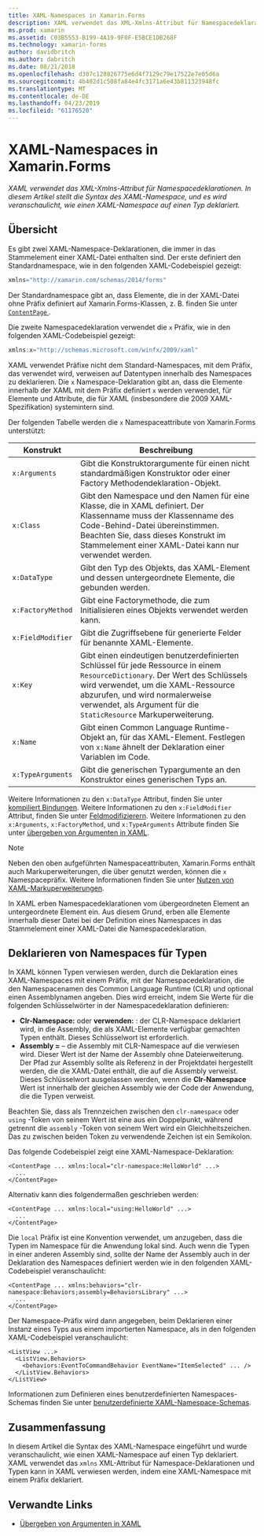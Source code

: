 ```yaml
---
title: XAML-Namespaces in Xamarin.Forms
description: XAML verwendet das XML-Xmlns-Attribut für Namespacedeklarationen. In diesem Artikel stellt die Syntax des XAML-Namespace, und es wird veranschaulicht, wie einen XAML-Namespace auf einen Typ deklariert.
ms.prod: xamarin
ms.assetid: C03B5553-B199-4A19-9F0F-E5BCE1DB268F
ms.technology: xamarin-forms
author: davidbritch
ms.author: dabritch
ms.date: 08/21/2018
ms.openlocfilehash: d307c128826775e6d4f7129c79e17522e7e05d6a
ms.sourcegitcommit: 4b402d1c508fa84e4fc3171a6e43b811323948fc
ms.translationtype: MT
ms.contentlocale: de-DE
ms.lasthandoff: 04/23/2019
ms.locfileid: "61176520"
---
```

# <a name="xaml-namespaces-in-xamarinforms"></a>XAML-Namespaces in Xamarin.Forms

_XAML verwendet das XML-Xmlns-Attribut für Namespacedeklarationen. In diesem Artikel stellt die Syntax des XAML-Namespace, und es wird veranschaulicht, wie einen XAML-Namespace auf einen Typ deklariert._

## <a name="overview"></a>Übersicht

Es gibt zwei XAML-Namespace-Deklarationen, die immer in das Stammelement einer XAML-Datei enthalten sind. Der erste definiert den Standardnamespace, wie in den folgenden XAML-Codebeispiel gezeigt:

```csharp
xmlns="http://xamarin.com/schemas/2014/forms"
```

Der Standardnamespace gibt an, dass Elemente, die in der XAML-Datei ohne Präfix definiert auf Xamarin.Forms-Klassen, z. B. finden Sie unter [ `ContentPage` ](xref:Xamarin.Forms.ContentPage).

Die zweite Namespacedeklaration verwendet die `x` Präfix, wie in den folgenden XAML-Codebeispiel gezeigt:

```csharp
xmlns:x="http://schemas.microsoft.com/winfx/2009/xaml"
```

XAML verwendet Präfixe nicht dem Standard-Namespaces, mit dem Präfix, das verwendet wird, verweisen auf Datentypen innerhalb des Namespaces zu deklarieren. Die `x` Namespace-Deklaration gibt an, dass die Elemente innerhalb der XAML mit dem Präfix definiert `x` werden verwendet, für Elemente und Attribute, die für XAML (insbesondere die 2009 XAML-Spezifikation) systemintern sind.

Der folgenden Tabelle werden die `x` Namespaceattribute von Xamarin.Forms unterstützt:

|Konstrukt|Beschreibung|
|--- |--- |
|`x:Arguments`|Gibt die Konstruktorargumente für einen nicht standardmäßigen Konstruktor oder einer Factory Methodendeklaration-Objekt.|
|`x:Class`|Gibt den Namespace und den Namen für eine Klasse, die in XAML definiert. Der Klassenname muss der Klassenname des Code-Behind-Datei übereinstimmen. Beachten Sie, dass dieses Konstrukt im Stammelement einer XAML-Datei kann nur verwendet werden.|
|`x:DataType`|Gibt den Typ des Objekts, das XAML-Element und dessen untergeordnete Elemente, die gebunden werden.|
|`x:FactoryMethod`|Gibt eine Factorymethode, die zum Initialisieren eines Objekts verwendet werden kann.|
|`x:FieldModifier`|Gibt die Zugriffsebene für generierte Felder für benannte XAML-Elemente.|
|`x:Key`|Gibt einen eindeutigen benutzerdefinierten Schlüssel für jede Ressource in einem `ResourceDictionary`. Der Wert des Schlüssels wird verwendet, um die XAML-Ressource abzurufen, und wird normalerweise verwendet, als Argument für die `StaticResource` Markuperweiterung.|
|`x:Name`|Gibt einen Common Language Runtime-Objekt an, für das XAML-Element. Festlegen von `x:Name` ähnelt der Deklaration einer Variablen im Code.|
|`x:TypeArguments`|Gibt die generischen Typargumente an den Konstruktor eines generischen Typs an.|

Weitere Informationen zu den `x:DataType` Attribut, finden Sie unter [kompiliert Bindungen](~/xamarin-forms/app-fundamentals/data-binding/compiled-bindings.md). Weitere Informationen zu den `x:FieldModifier` Attribut, finden Sie unter [Feldmodifizierern](~/xamarin-forms/xaml/field-modifiers.md). Weitere Informationen zu den `x:Arguments`, `x:FactoryMethod`, und `x:TypeArguments` Attribute finden Sie unter [übergeben von Argumenten in XAML](~/xamarin-forms/xaml/passing-arguments.md).

> [!NOTE]
> Neben den oben aufgeführten Namespaceattributen, Xamarin.Forms enthält auch Markuperweiterungen, die über genutzt werden, können die `x` Namespacepräfix. Weitere Informationen finden Sie unter [Nutzen von XAML-Markuperweiterungen](~/xamarin-forms/xaml/markup-extensions/consuming.md).

In XAML erben Namespacedeklarationen vom übergeordneten Element an untergeordnete Element ein. Aus diesem Grund, erben alle Elemente innerhalb dieser Datei bei der Definition eines Namespaces in das Stammelement einer XAML-Datei die Namespacedeklaration.

## <a name="declaring-namespaces-for-types"></a>Deklarieren von Namespaces für Typen

In XAML können Typen verwiesen werden, durch die Deklaration eines XAML-Namespaces mit einem Präfix, mit der Namespacedeklaration, die den Namespacenamen des Common Language Runtime (CLR) und optional einen Assemblynamen angeben. Dies wird erreicht, indem Sie Werte für die folgenden Schlüsselwörter in der Namespacedeklaration definieren:

- **Clr-Namespace:** oder **verwenden:** : der CLR-Namespace deklariert wird, in die Assembly, die als XAML-Elemente verfügbar gemachten Typen enthält. Dieses Schlüsselwort ist erforderlich.
- **Assembly =** – die Assembly mit CLR-Namespace auf die verwiesen wird. Dieser Wert ist der Name der Assembly ohne Dateierweiterung. Der Pfad zur Assembly sollte als Referenz in der Projektdatei hergestellt werden, die die XAML-Datei enthält, die auf die Assembly verweist. Dieses Schlüsselwort ausgelassen werden, wenn die **Clr-Namespace** Wert ist innerhalb der gleichen Assembly wie der Code der Anwendung, die die Typen verweist.

Beachten Sie, dass als Trennzeichen zwischen den `clr-namespace` oder `using` -Token von seinem Wert ist eine aus ein Doppelpunkt, während getrennt die `assembly` -Token von seinem Wert wird ein Gleichheitszeichen. Das zu zwischen beiden Token zu verwendende Zeichen ist ein Semikolon.

Das folgende Codebeispiel zeigt eine XAML-Namespace-Deklaration:

```xaml
<ContentPage ... xmlns:local="clr-namespace:HelloWorld" ...>
  ...
</ContentPage>
```

Alternativ kann dies folgendermaßen geschrieben werden:

```xaml
<ContentPage ... xmlns:local="using:HelloWorld" ...>
  ...
</ContentPage>
```

Die `local` Präfix ist eine Konvention verwendet, um anzugeben, dass die Typen im Namespace für die Anwendung lokal sind. Auch wenn die Typen in einer anderen Assembly sind, sollte der Name der Assembly auch in der Deklaration des Namespaces definiert werden wie in den folgenden XAML-Codebeispiel veranschaulicht:

```xaml
<ContentPage ... xmlns:behaviors="clr-namespace:Behaviors;assembly=BehaviorsLibrary" ...>
  ...
</ContentPage>
```

Der Namespace-Präfix wird dann angegeben, beim Deklarieren einer Instanz eines Typs aus einem importierten Namespace, als in den folgenden XAML-Codebeispiel veranschaulicht:

```xaml
<ListView ...>
  <ListView.Behaviors>
    <behaviors:EventToCommandBehavior EventName="ItemSelected" ... />
  </ListView.Behaviors>
</ListView>
```

Informationen zum Definieren eines benutzerdefinierten Namespaces-Schemas finden Sie unter [benutzerdefinierte XAML-Namespace-Schemas](custom-namespace-schemas.md).

## <a name="summary"></a>Zusammenfassung

In diesem Artikel die Syntax des XAML-Namespace eingeführt und wurde veranschaulicht, wie einen XAML-Namespace auf einen Typ deklariert. XAML verwendet das `xmlns` XML-Attribut für Namespace-Deklarationen und Typen kann in XAML verwiesen werden, indem eine XAML-Namespace mit einem Präfix deklariert.

## <a name="related-links"></a>Verwandte Links

- [Übergeben von Argumenten in XAML](~/xamarin-forms/xaml/passing-arguments.md)
